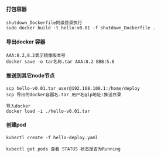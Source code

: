#### 打包容器
````
shutdown_Dockerfile同级目录执行
sudo docker build -t hello:v0.01 -f shutdown_Dockerfile .
````
#### 导出docker 容器
```
AAA:8.2,8.2表示镜像版本号
docker save -o tar名称.tar AAA:8.2 BBB:5.6
```

#### 推送到其它node节点
```
scp hello-v0.01.tar user@192.168.100.1:/home/deploy
scp 导出的docker容器名.tar 用户名@ip地址:推送目录

导入docker
docker load -i ./hello-v0.01.tar
```

#### 创建pod
```
kubectl create -f hello-deploy.yaml

kubectl get pods 查看 STATUS 状态是否为Running
```